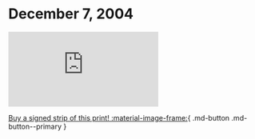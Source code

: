 # December 7, 2004

![](https://www.achewood.com/comic.php?date=12072004)

[Buy a signed strip of this print! :material-image-frame:](https://achewood-holiday-pop-up.myshopify.com/products/strip#12072004){ .md-button .md-button--primary }
